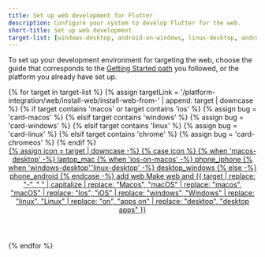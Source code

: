 ```yaml
---
title: Set up web development for Flutter
description: Configure your system to develop Flutter for the web.
short-title: Set up web development
target-list: [windows-desktop, android-on-windows, linux-desktop, android-on-linux, macos-desktop, android-on-macos, ios-on-macos, android-on-chromeos]
---
```


To set up your development environment for targeting the web,
choose the guide that corresponds to the [Getting Started path][] you followed,
or the platform you already have set up.

<div class="card-grid">
{% for target in target-list %}
{% assign targetLink = '/platform-integration/web/install-web/install-web-from-' | append: target | downcase %}
  {% if target contains 'macos' or target contains 'ios' %}
    {% assign bug = 'card-macos' %}
  {% elsif target contains 'windows' %}
    {% assign bug = 'card-windows' %}
  {% elsif target contains 'linux' %}
    {% assign bug = 'card-linux' %}
  {% elsif target contains 'chrome' %}
    {% assign bug = 'card-chromeos' %}
  {% endif %}

  <a class="card card-app-type {{bug}}" id="install-{{target | downcase}}" href="{{targetLink}}">
    <div class="card-body">
      <header class="card-title card-center">
        <span>
          {% assign icon = target | downcase -%}
          {% case icon %}
          {% when 'macos-desktop' -%}
            <span class="material-symbols">laptop_mac</span>
          {% when 'ios-on-macos' -%}
            <span class="material-symbols">phone_iphone</span>
          {% when 'windows-desktop','linux-desktop' -%}
            <span class="material-symbols">desktop_windows</span>
          {% else -%}
            <span class="material-symbols">phone_android</span>
          {% endcase -%}
          <span class="material-symbols">add</span>
          <span class="material-symbols">web</span>
        </span>
        <span class="card-muted">
        Make web and
        {{ target | replace: "-", " " | capitalize | replace: "Macos",
        "macOS" | replace: "macos", "macOS" | replace: "Ios", "iOS" |
        replace: "windows", "Windows" | replace: "linux", "Linux" |
        replace: "on", "apps on" | replace: "desktop", "desktop apps" }}
        </span>
      </header>
    </div>
  </a>
{% endfor %}
</div>

[Getting Started path]: /get-started/install
